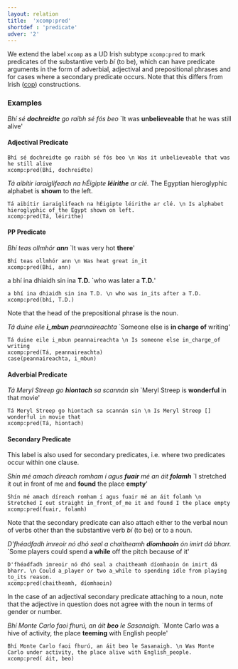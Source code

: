 ```yaml
---
layout: relation
title:  'xcomp:pred'
shortdef : 'predicate'
udver: '2'
---
```


We extend the label `xcomp` as a UD Irish subtype `xcomp:pred` to mark predicates of the substantive verb _bí_ (to be), which can have predicate arguments in the form of adverbial, adjectival and prepositional phrases and for cases where a secondary predicate occurs.
Note that this differs from Irish ([cop]()) constructions. 

### Examples

_Bhí sé <b>dochreidte</b> go raibh sé fós beo_ `It was <b>unbelieveable</b> that he was still alive'

#### Adjectival Predicate

~~~ sdparse
Bhí sé dochreidte go raibh sé fós beo \n Was it unbelieveable that was he still alive
xcomp:pred(Bhí, dochreidte)
~~~

_Tá aibítir iaraiglifeach na hÉigipte <b>léirithe</b> ar clé._ The Egyptian hieroglyphic alphabet is <b>shown</b> to the left.

~~~ sdparse
Tá aibítir iaraiglifeach na hÉigipte léirithe ar clé. \n Is alphabet hieroglyphic of_the Egypt shown on left.
xcomp:pred(Tá, léirithe)
~~~

#### PP Predicate


_Bhí teas ollmhór <b>ann</b>_ `It was very hot <b>there</b>'

~~~ sdparse
Bhí teas ollmhór ann \n Was heat great in_it 
xcomp:pred(Bhí, ann)
~~~

a bhí ina dhiaidh sin ina <b>T.D.</b> `who was later a <b>T.D.</b>'
~~~ sdparse
a bhí ina dhiaidh sin ina T.D. \n who was in_its after a T.D. 
xcomp:pred(bhí, T.D.)
~~~

Note that the head of the prepositional phrase is the noun.

_Tá duine eile <b>i_mbun</b> peannaireachta_ `Someone else is <b>in charge of</b> writing'

~~~ sdparse
Tá duine eile i_mbun peannaireachta \n Is someone else in_charge_of writing 
xcomp:pred(Tá, peannaireachta)
case(peannaireachta, i_mbun)
~~~


#### Adverbial Predicate

_Tá Meryl Streep go <b>hiontach</b> sa scannán sin_ `Meryl Streep is <b>wonderful</b> in that movie'

~~~ sdparse
Tá Meryl Streep go hiontach sa scannán sin \n Is Meryl Streep [] wonderful in movie that
xcomp:pred(Tá, hiontach)
~~~

#### Secondary Predicate

This label is also used for secondary predicates, i.e. where two predicates occur within one clause. 

_Shín mé amach díreach romham í agus <b>fuair</b> mé an áit <b>folamh</b>_ `I stretched it out in front of me and <b>found</b> the place <b>empty</b>'

~~~ sdparse
Shín mé amach díreach romham í agus fuair mé an áit folamh \n Stretched I out straight in_front_of_me it and found I the place empty 
xcomp:pred(fuair, folamh)
~~~

Note that the secondary predicate can also attach either to the verbal noun of verbs other than the substantive verb _bí_ (to be) or to a noun. 

_D'fhéadfadh imreoir nó dhó seal a chaitheamh <b>díomhaoin</b> ón imirt dá bharr._ `Some players could spend <b>a while</b> off the pitch because of it'

~~~ sdparse
D'fhéadfadh imreoir nó dhó seal a chaitheamh díomhaoin ón imirt dá bharr. \n Could a_player or two a_while to spending idle from playing to_its reason.
xcomp:pred(chaitheamh, díomhaoin)
~~~

In the case of an adjectival secondary predicate attaching to a noun, note that the adjective in question does not agree with the noun in terms of gender or number.

_Bhí Monte Carlo faoi fhurú, an áit <b>beo</b> le Sasanaigh._ `Monte Carlo was a hive of activity, the place <b>teeming</b> with English people'

~~~ sdparse
Bhí Monte Carlo faoi fhurú, an áit beo le Sasanaigh. \n Was Monte Carlo under activity, the place alive with English_people.
xcomp:pred( áit, beo)
~~~

<!-- Interlanguage links updated Ne 5. května 2024, 18:21:51 CEST -->
